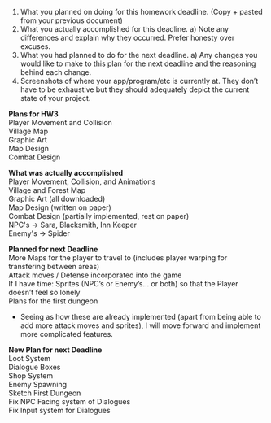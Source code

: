 1) What you planned on doing for this homework deadline. (Copy + pasted
from your previous document)
2) What you actually accomplished for this deadline.
a) Note any differences and explain why they occurred. Prefer
honesty over excuses.
3) What you had planned to do for the next deadline.
a) Any changes you would like to make to this plan for the next
deadline and the reasoning behind each change.
4) Screenshots of where your app/program/etc is currently at. They don’t
have to be exhaustive but they should adequately depict the current state
of your project.

**Plans for HW3**  
Player Movement and Collision  
Village Map  
Graphic Art  
Map Design  
Combat Design  
  
**What was actually accomplished**  
Player Movement, Collision, and Animations  
Village and Forest Map  
Graphic Art (all downloaded)  
Map Design (written on paper)  
Combat Design (partially implemented, rest on paper)  
NPC's -> Sara, Blacksmith, Inn Keeper  
Enemy's -> Spider  

**Planned for next Deadline**  
More Maps for the player to travel to (includes player warping for transfering between areas)  
Attack moves / Defense incorporated into the game  
If I have time: Sprites (NPC’s or Enemy’s… or both)  so that the Player doesn’t feel so lonely  
Plans for the first dungeon  

- Seeing as how these are already implemented (apart from being able to add more attack moves and sprites), I will move forward and implement more complicated features.

**New Plan for next Deadline**  
Loot System  
Dialogue Boxes  
Shop System  
Enemy Spawning  
Sketch First Dungeon  
Fix NPC Facing system of Dialogues  
Fix Input system for Dialogues  

